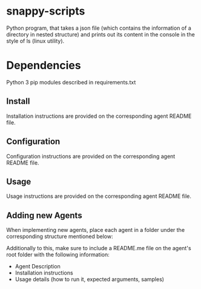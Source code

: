 # snappy-scripts
Python program, that takes a json file (which contains the information
of a directory in nested structure) and prints out its content in the console in
the style of ls (linux utility).

# Dependencies
Python 3
pip modules described in requirements.txt

## Install
Installation instructions are provided on the corresponding agent README file.

## Configuration
Configuration instructions are provided on the corresponding agent README file.

## Usage
Usage instructions are provided on the corresponding agent README file.

## Adding new Agents
When implementing new agents, place each agent in a folder under the corresponding structure mentioned below:


Additionally to this, make sure to include a README.me file on the agent's root folder with the following information:
- Agent Description
- Installation instructions
- Usage details (how to run it, expected arguments, samples)